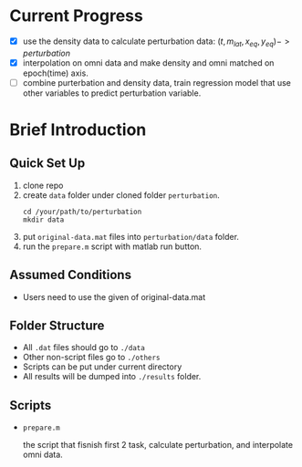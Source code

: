 # Current Progress
- [x] use the density data to calculate perturbation data: $(t, m_{lat}, x_{eq}, y_{eq}) -> perturbation$
- [x] interpolation on omni data and make density and omni matched on epoch(time) axis.
- [ ] combine purterbation and density data, train regression model that use other variables to predict perturbation variable.

# Brief Introduction

## Quick Set Up
1. clone repo
2. create `data` folder under cloned folder `perturbation`.
    ```
    cd /your/path/to/perturbation
    mkdir data
    ```
3. put `original-data.mat` files into `perturbation/data` folder.
4. run the `prepare.m` script with matlab run button.

## Assumed Conditions
- Users need to use the given of original-data.mat

## Folder Structure
- All `.dat` files should go to `./data`
- Other non-script files go to `./others`
- Scripts can be put under current directory
- All results will be dumped into `./results` folder.

## Scripts
- `prepare.m`

    the script that fisnish first 2 task, calculate perturbation, and interpolate omni data.